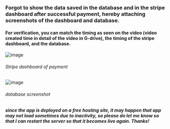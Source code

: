 ### Forgot to show the data saved in the database and in the stripe dashboard after successful payment, hereby attaching screenshots of the dashboard and database.
#### For verification, you can match the timing as seen on the video (video created time in detail of the video in G-drive), the timing of the stripe dashboard, and the database.

![image](https://github.com/me-aashish/RichPanel_Task/assets/79035986/a0d9715b-9d15-476b-86a8-c88807ac86aa)
###### Stripe dashboard of payment

![image](https://github.com/me-aashish/RichPanel_Task/assets/79035986/46fadfe9-3ead-4520-816e-9e45311fc4e4)
###### database screenshot


##### since the app is deployed on a free hosting site, it may happen that app may not load sometimes due to inactivity, so please do let me know so that I can restart the server so that it becomes live again. Thanks!


